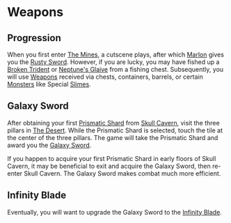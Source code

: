# Weapons

## Progression

When you first enter [The Mines](https://stardewvalleywiki.com/The_Mines), a cutscene plays, after which [Marlon](https://stardewcommunitywiki.com/Marlon) gives you the [Rusty Sword](https://stardewcommunitywiki.com/Rusty_Sword). However, if you are lucky, you may have fished up a [Broken Trident](https://stardewcommunitywiki.com/Broken_Trident) or [Neptune's Glaive](https://stardewcommunitywiki.com/Neptune%27s_Glaive) from a fishing chest. Subsequently, you will use [Weapons](https://stardewcommunitywiki.com/Weapons) received via chests, containers, barrels, or certain [Monsters](https://stardewcommunitywiki.com/Monsters) like Special [Slimes](https://stardewcommunitywiki.com/Slimes).

## Galaxy Sword

After obtaining your first [Prismatic Shard](https://stardewvalleywiki.com/Prismatic_Shard) from [Skull Cavern](https://stardewvalleywiki.com/Skull_Cavern), visit the three pillars in [The Desert](https://stardewcommunitywiki.com/The_Desert). While the Prismatic Shard is selected, touch the tile at the center of the three pillars. The game will take the Prismatic Shard and award you the [Galaxy Sword](https://stardewvalleywiki.com/Galaxy_Sword).

If you happen to acquire your first Prismatic Shard in early floors of Skull Cavern, it may be beneficial to exit and acquire the Galaxy Sword, then re-enter Skull Cavern. The Galaxy Sword makes combat much more efficient.

## Infinity Blade

Eventually, you will want to upgrade the Galaxy Sword to the [Infinity Blade](https://stardewvalleywiki.com/Infinity_Blade).
